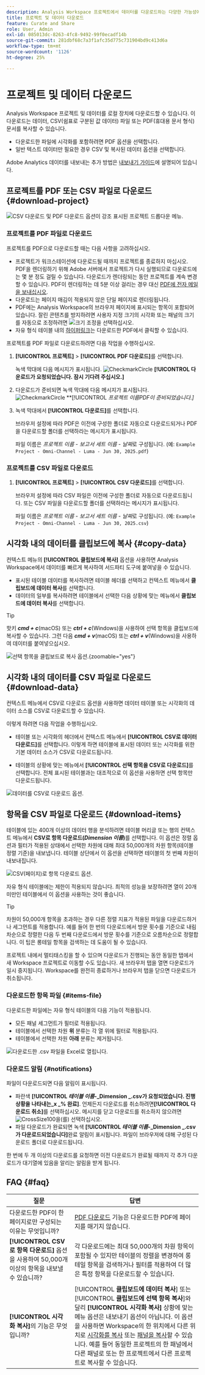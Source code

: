 ```yaml
---
description: Analysis Workspace 프로젝트에서 데이터를 다운로드하는 다양한 가능성에 대해 알아봅니다.
title: 프로젝트 및 데이터 다운로드
feature: Curate and Share
role: User, Admin
exl-id: 085013dc-8263-4fc8-9492-99f0ecadf14b
source-git-commit: 281dbf68c7a3f1afc35d775c731904bd9c413d6a
workflow-type: tm+mt
source-wordcount: '1126'
ht-degree: 25%

---
```



# 프로젝트 및 데이터 다운로드

Analysis Workspace 프로젝트 및 데이터를 로컬 장치에 다운로드할 수 있습니다. 이 다운로드는 데이터, CSV(쉼표로 구분된 값 데이터) 파일 또는 PDF(휴대용 문서 형식) 문서를 복사할 수 있습니다.

* 다운로드한 파일에 시각화를 포함하려면 PDF 옵션을 선택합니다.
* 일반 텍스트 데이터만 필요한 경우 CSV 및 복사된 데이터 옵션을 선택합니다.

Adobe Analytics 데이터를 내보내는 추가 방법은 [내보내기 가이드](/help/export/home.md)에 설명되어 있습니다.

## 프로젝트를 PDF 또는 CSV 파일로 다운로드 {#download-project}

![CSV 다운로드 및 PDF 다운로드 옵션이 강조 표시된 프로젝트 드롭다운 메뉴.](assets/download-project.png)

### 프로젝트를 PDF 파일로 다운로드

프로젝트를 PDF으로 다운로드할 때는 다음 사항을 고려하십시오.

* 프로젝트가 워크스테이션에 다운로드될 때까지 프로젝트를 종료하지 마십시오. PDF을 렌더링하기 위해 Adobe 서버에서 프로젝트가 다시 실행되므로 다운로드에는 몇 분 정도 걸릴 수 있습니다. 다운로드가 렌더링되는 동안 프로젝트를 계속 변경할 수 있습니다. PDF이 렌더링하는 데 5분 이상 걸리는 경우 대신 [PDF에 전자 메일을 보내십시오](../curate-share/send-schedule-files.md).
* 다운로드는 페이지 매김이 적용되지 않은 단일 페이지로 렌더링됩니다.
* PDF에는 Analysis Workspace의 브라우저 페이지에 표시되는 항목이 포함되어 있습니다. 잘린 콘텐츠를 방지하려면 사용자 지정 크기의 시각화 또는 패널의 크기를 자동으로 조정하려면 ![크기 조정](/help/assets/icons/Resize.svg)을 선택하십시오.
* 자유 형식 테이블 내의 [하이퍼링크](/help/analyze/analysis-workspace/visualizations/freeform-table/freeform-table-hyperlinks.md)는 다운로드한 PDF에서 클릭할 수 있습니다.

프로젝트를 PDF 파일로 다운로드하려면 다음 작업을 수행하십시오.

1. **[!UICONTROL 프로젝트]** > **[!UICONTROL PDF 다운로드]**&#x200B;를 선택합니다.

   녹색 막대에 다음 메시지가 표시됩니다. ![CheckmarkCircle](/help/assets/icons/CheckmarkCircle.svg) **[!UICONTROL 다운로드가 요청되었습니다. 잠시 기다려 주십시오.]**

1. 다운로드가 준비되면 녹색 막대에 다음 메시지가 표시됩니다. ![CheckmarkCircle](/help/assets/icons/CheckmarkCircle.svg) **[!UICONTROL *프로젝트 이름&#x200B;*PDF이 준비되었습니다.]**

1. 녹색 막대에서 **[!UICONTROL 다운로드]**&#x200B;를 선택합니다.

   브라우저 설정에 따라 PDF은 이전에 구성한 폴더로 자동으로 다운로드되거나 PDF을 다운로드할 폴더를 선택하라는 메시지가 표시됩니다.

   파일 이름은 *프로젝트 이름* - *보고서 세트 이름* - *날짜*&#x200B;로 구성됩니다. (예: `Example Project - Omni-Channel - Luma - Jun 30, 2025.pdf`)

### 프로젝트를 CSV 파일로 다운로드

1. **[!UICONTROL 프로젝트]** > **[!UICONTROL CSV 다운로드]**&#x200B;를 선택합니다.

   브라우저 설정에 따라 CSV 파일은 이전에 구성한 폴더로 자동으로 다운로드됩니다. 또는 CSV 파일을 다운로드할 폴더를 선택하라는 메시지가 표시됩니다.

   파일 이름은 *프로젝트 이름* - *보고서 세트 이름* - *날짜*&#x200B;로 구성됩니다. (예: `Example Project - Omni-Channel - Luma - Jun 30, 2025.csv`)

## 시각화 내의 데이터를 클립보드에 복사 {#copy-data}

컨텍스트 메뉴의 **[!UICONTROL 클립보드에 복사]** 옵션을 사용하면 Analysis Workspace에서 데이터를 빠르게 복사하여 서드파티 도구에 붙여넣을 수 있습니다.

* 표시된 테이블 데이터를 복사하려면 테이블 헤더를 선택하고 컨텍스트 메뉴에서 **클립보드에 데이터 복사**&#x200B;를 선택합니다.
* 데이터의 일부를 복사하려면 테이블에서 선택한 다음 상황에 맞는 메뉴에서 **클립보드에 데이터 복사**&#x200B;를 선택합니다.

>[!TIP]
>
>핫키 **_cmd + c_**(macOS) 또는 **_ctrl + c_**(Windows)을 사용하여 선택 항목을 클립보드에 복사할 수 있습니다. 그런 다음 **_cmd + v_**(macOS) 또는 **_ctrl + v_**(Windows)을 사용하여 데이터를 붙여넣으십시오.


![선택 항목을 클립보드로 복사 옵션. ](assets/copy-clipboard.png){zoomable="yes"}

## 시각화 내의 데이터를 CSV 파일로 다운로드 {#download-data}

컨텍스트 메뉴에서 CSV로 다운로드 옵션을 사용하면 데이터 테이블 또는 시각화의 데이터 소스를 CSV로 다운로드할 수 있습니다.

이렇게 하려면 다음 작업을 수행하십시오.

* 테이블 또는 시각화의 헤더에서 컨텍스트 메뉴에서 **[!UICONTROL CSV로 데이터 다운로드]**&#x200B;를 선택합니다. 이렇게 하면 테이블에 표시된 데이터 또는 시각화를 위한 기본 데이터 소스가 CSV로 다운로드됩니다.

<!-- Only relevant as soon as CJA supports Map visualization 
  >[!NOTE]
  >
  >  Note: the Map visualization does not support this option.
-->

* 테이블의 상황에 맞는 메뉴에서 **[!UICONTROL 선택 항목을 CSV로 다운로드]**&#x200B;를 선택합니다. 전체 표시된 테이블과는 대조적으로 이 옵션을 사용하면 선택 항목만 다운로드됩니다.

![데이터를 CSV로 다운로드 옵션.](assets/download-data-as-csv.png)

## 항목을 CSV 파일로 다운로드 {#download-items}

테이블에 있는 400개 이상의 데이터 행을 분석하려면 테이블 머리글 또는 행의 컨텍스트 메뉴에서 **CSV로 항목 다운로드(_Dimension 이름_)**&#x200B;를 선택합니다. 이 옵션은 정렬 옵션과 필터가 적용된 상태에서 선택한 차원에 대해 최대 50,000개의 차원 항목(테이블 정렬 기준)을 내보냅니다. 테이블 상단에서 이 옵션을 선택하면 테이블의 첫 번째 차원이 내보내집니다.

![CSV(페이지)로 항목 다운로드 옵션.](assets/download-items-as-csv.png)

자유 형식 테이블에는 제한이 적용되지 않습니다. 최적의 성능을 보장하려면 열이 20개 미만인 테이블에서 이 옵션을 사용하는 것이 좋습니다.

>[!TIP]
>
> 차원이 50,000개 항목을 초과하는 경우 다른 정렬 지표가 적용된 파일을 다운로드하거나 세그먼트를 적용합니다. 예를 들어 한 번의 다운로드에서 방문 횟수를 기준으로 내림차순으로 정렬한 다음 두 번째 다운로드에서 방문 횟수를 기준으로 오름차순으로 정렬합니다. 이 팁은 롱테일 항목을 검색하는 데 도움이 될 수 있습니다.

프로젝트 내에서 멀티태스킹을 할 수 있으며 다운로드가 진행되는 동안 동일한 탭에서 새 Workspace 프로젝트로 이동할 수도 있습니다. 새 브라우저 탭을 열면 다운로드가 일시 중지됩니다. Workspace를 완전히 종료하거나 브라우저 탭을 닫으면 다운로드가 취소됩니다.


### 다운로드한 항목 파일 {#items-file}

다운로드한 파일에는 자유 형식 테이블의 다음 기능이 적용됩니다.

* 모든 패널 세그먼트가 필터로 적용됩니다.
* 테이블에서 선택한 차원 **위** 분류는 각 열 위에 필터로 적용됩니다.
* 테이블에서 선택한 차원 **아래** 분류는 제거됩니다.

![다운로드한 .csv 파일을 Excel로 열립니다.](assets/download-items-file.png)

### 다운로드 알림 {#notifications}

파일이 다운로드되면 다음 알림이 표시됩니다.

* 파란색 **[!UICONTROL _테이블 이름&#x200B;_-_Dimension _.csv가 요청되었습니다. 진행 상황을 나타내는_x _% 완료]**. 언제든지 다운로드를 취소하려면&#x200B;**[!UICONTROL 다운로드 취소]**&#x200B;를 선택하십시오. 메시지를 닫고 다운로드를 취소하지 않으려면 ![CrossSize100](/help/assets/icons/CrossSize100.svg)을(를) 선택하십시오.
* 파일 다운로드가 완료되면 녹색 **[!UICONTROL _테이블 이름&#x200B;_-_Dimension _.csv가 다운로드되었습니다]**&#x200B;완료 알림이 표시됩니다. 파일이 브라우저에 대해 구성된 다운로드 폴더로 다운로드됩니다.

한 번에 두 개 이상의 다운로드를 요청하면 이전 다운로드가 완료될 때까지 각 추가 다운로드가 대기열에 있음을 알리는 알림을 받게 됩니다.


## FAQ {#faq}

| 질문 | 답변 |
| --- | --- |
| 다운로드한 PDF이 한 페이지로만 구성되는 이유는 무엇입니까? | [PDF 다운로드](#download-as-csv-or-pdf) 기능은 다운로드한 PDF에 페이지를 매기지 않습니다. |
| **[!UICONTROL CSV로 항목 다운로드]** 옵션을 사용하여 50,000개 이상의 항목을 내보낼 수 있습니까? | 각 다운로드에는 최대 50,000개의 차원 항목이 포함될 수 있지만 테이블의 정렬을 변경하여 롱테일 항목을 검색하거나 필터를 적용하여 더 많은 특정 항목을 다운로드할 수 있습니다. |
| **[!UICONTROL 시각화 복사]**&#x200B;의 기능은 무엇입니까? | [!UICONTROL **클립보드에 데이터 복사**] 또는 [!UICONTROL **클립보드에 선택 항목 복사**]&#x200B;와 달리 **[!UICONTROL 시각화 복사]** 상황에 맞는 메뉴 옵션은 내보내기 옵션이 아닙니다. 이 옵션을 사용하면 Workspace의 한 위치에서 다른 위치로 [시각화를 복사](/help/analyze/analysis-workspace/visualizations/freeform-analysis-visualizations.md#context-menu) 또는 [패널을 복사](/help/analyze/analysis-workspace/c-panels/panels.md#context-menu)할 수 있습니다. 예를 들어 동일한 프로젝트의 한 패널에서 다른 패널로 또는 한 프로젝트에서 다른 프로젝트로 복사할 수 있습니다. |



<!--

# Download 

There are several ways to export data from Analysis Workspace. The method you choose depends on what set of data you want to analyze and who needs to access it.

Exported data can be in the form of copied data, CSV, or PDF. A PDF is typically preferred if you want visualizations included in the file. CSV and copied data is preferred if you simply want plain-text data.

## Download a project as CSV or PDF {#download-project}

Consider the following when downloading projects:

* When downloading projects as a CSV or PDF, the project can be saved or unsaved when you request a project download. However, only saved projects can be [scheduled](/help/analyze/analysis-workspace/curate-share/t-schedule-report.md). 

* When downloading projects as a PDF:
  * Downloads can take several minutes to export because the project is re-run on Adobe servers before rendering in PDF format. We recommend not leaving the project until the PDF downloads in your browser. However, you can continue to make changes to the project while you wait. If a PDF takes longer than 5 minutes to render, you will be prompted to email it instead.
  * Downloads are rendered as a single page with no pagination applied.
  * PDF renderings contain what is on the page in Workspace. If a project has custom-sized visualizations and panels, you need to change them to be auto-sized (button in top-right corner) so that there will be no truncated content.
  * Any [hyperlinks](/help/analyze/analysis-workspace/visualizations/freeform-table/freeform-table-hyperlinks.md) that exist within freeform tables are not functional in the downloaded PDF. 

To download a project as a CSV or PDF file:

1. Do either of the following, depending on what format you want to download the project in:

   * **PDF:** Select **[!UICONTROL Project]** > **[!UICONTROL Download PDF]**.

     Choose this option if you want the downloaded file to contain all the displayed (visible) tables and visualizations in the project.

   * **CSV:** Select **[!UICONTROL Project]** > **[!UICONTROL Download CSV]**. 

     Choose this option if you want plain-text data.

   ![](assets/download-project.png)

1. (Conditional) If you chose to download a PDF, a message is shown after the project is ready to be downloaded. Click [!UICONTROL **Download**].
1. Click the **[!UICONTROL Download this file]** icon and save the file to a folder of your choice.

## Copy data to clipboard (hotkey: cmd + c) {#copy-data}

The right-click option **[!UICONTROL Copy to clipboard]** lets you quickly copy data from Workspace and paste it in a third-party tool. 

* If you want the displayed table copied, right-click the table header and choose **Copy data to clipboard**. 
* If you want a subset of data copied, make a selection in the table and then right-click > **Copy selection to clipboard**.

>[!TIP]
>
>You can use the hotkey `Ctrl+C` to copy your selection to the clipboard, then use `Ctrl+V` to paste it into a third-party tool.

![](assets/copy-selection.png)

## Download data as CSV {#download-data}

The right-click option **[!UICONTROL Download data as CSV]** allows you to download a table of data or the data source of any visualization as a CSV.

* From the header of any table or visualization, right-click and choose **[!UICONTROL Download data as CSV]**. This downloads the displayed data in the table or the underlying data source for a visualization as a CSV. 

  >[!NOTE]
  >
  >  Note: the Map visualization does not support this option.

* Within a table, right-click and choose **[!UICONTROL Download selection as CSV]**. Only the selection is downloaded with this option, as opposed to the full, displayed table.

![](assets/download-data-viz.png)

## Download items as CSV {#download-items}

If you want to analyze more than the visible 400 rows of data in a table, right-click the table header or any row and select **Download items as CSV (_Dimension name_)**. This option exports up to 50,000 dimension items (based on the table sort) for the selected dimension, with filters and segments applied. If you chose this option from the top of the table, the first dimension in the table will be exported. While no limits are enforced in the freeform table, it is recommended that the Download items option be used in tables with less than 20 columns to ensure optimal performance.

>[!TIP]
>
> If your dimension exceeds 50,000 items, download the file with different sort metrics applied or apply a filter. For example, sort descending by Visits in one download and then ascending by Visits in a second download. This tip can help you retrieve longer-tail items.

You can multi-task within the project and even navigate to a new Workspace project in the same tab while the download is in progress. The download pauses if you open a new browser tab. The download is canceled if you leave Workspace completely or close the browser tab.

![](assets/download-items.png)

### Downloaded items file 

Features of the table will be applied to the downloaded file as follows:

* All panel segments are applied as filters.
* Breakdowns **above** the selected dimension in the table are applied as filters above each column. 
* Breakdowns **below** the selected dimension in the table are removed.

In the example above, Page items are downloaded with the panel segment (New Visitors Customers) and components above (Marketing Channel = Email) applied as filters, and the components below (Mobile Device Type) removed from the downloaded CSV.

![](assets/downloaded-file.png)

### Download notifications

As the file downloads, you will see an informational notification with the progress. At any time, you can cancel the download by clicking **[!UICONTROL Cancel download]**. Closing the toast **will not** cancel the download. 

Once the file completes, you will see a completion notification and the file will download to your browser.

If you request more than one download at a time, you will receive a notification that each additional download will be queued until the prior download completes.

![](assets/toast.png)

## FAQ {#faq}

| Question | Answer |
| --- | --- |
| Why is my downloaded PDF one page? | Workspace does not paginate downloaded PDFs at this time. |
| Can I export more than 50,000 items with the "Download items as CSV" option? | While each download can contain up to 50,000 dimension items, you can change the sort of your table to retrieve longer tail items, or apply a filter to download more specific items. |
| What does **[!UICONTROL Copy visualization]** do? | Unlike [!UICONTROL **Copy data to clipboard**] or [!UICONTROL **Copy selection to clipboard**], the **[!UICONTROL Copy visualization]** right-click option is not an export option. It allows you to copy a visualization or panel from one place in Workspace to another. For example, from one panel to another in the same project, or from one project to another project. [Intra-linking video](https://experienceleague.adobe.com/docs/analytics-learn/tutorials/analysis-workspace/visualizations/intra-linking-in-analysis-workspace.html?lang=ko) |

-->